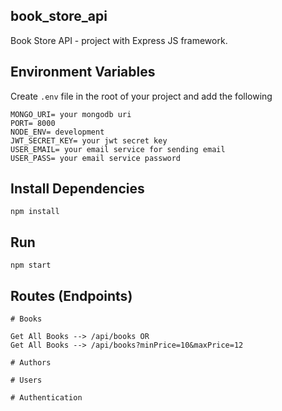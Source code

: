 ## book_store_api
Book Store API - project with Express JS framework.


## Environment Variables
Create `.env` file in the root of your project and add the following

```
MONGO_URI= your mongodb uri
PORT= 8000
NODE_ENV= development
JWT_SECRET_KEY= your jwt secret key
USER_EMAIL= your email service for sending email
USER_PASS= your email service password
```

## Install Dependencies
```
npm install
```

## Run
```
npm start
```

## Routes (Endpoints)
```
# Books

Get All Books --> /api/books OR 
Get All Books --> /api/books?minPrice=10&maxPrice=12 

# Authors
```

```
# Users
```

```
# Authentication
```

```
```
